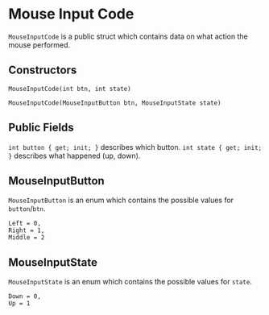 # Mouse Input Code
`MouseInputCode` is a public struct which contains data on what action the mouse performed.

## Constructors

`MouseInputCode(int btn, int state)`

`MouseInputCode(MouseInputButton btn, MouseInputState state)`


## Public Fields

`int button { get; init; }` describes which button.
`int state { get; init; }` describes what happened (up, down).

## MouseInputButton

`MouseInputButton` is an enum which contains the possible values for `button`/`btn`.
```
Left = 0,
Right = 1,
Middle = 2
```

## MouseInputState

`MouseInputState` is an enum which contains the possible values for `state`.
```
Down = 0,
Up = 1
```
